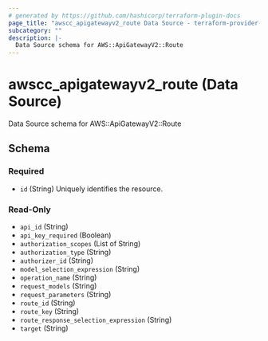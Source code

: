 ```yaml
---
# generated by https://github.com/hashicorp/terraform-plugin-docs
page_title: "awscc_apigatewayv2_route Data Source - terraform-provider-awscc"
subcategory: ""
description: |-
  Data Source schema for AWS::ApiGatewayV2::Route
---
```


# awscc_apigatewayv2_route (Data Source)

Data Source schema for AWS::ApiGatewayV2::Route



<!-- schema generated by tfplugindocs -->
## Schema

### Required

- `id` (String) Uniquely identifies the resource.

### Read-Only

- `api_id` (String)
- `api_key_required` (Boolean)
- `authorization_scopes` (List of String)
- `authorization_type` (String)
- `authorizer_id` (String)
- `model_selection_expression` (String)
- `operation_name` (String)
- `request_models` (String)
- `request_parameters` (String)
- `route_id` (String)
- `route_key` (String)
- `route_response_selection_expression` (String)
- `target` (String)
